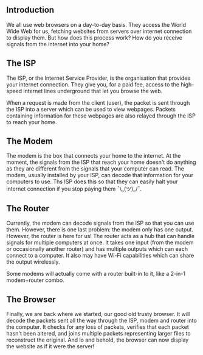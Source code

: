 ## Introduction

We all use web browsers on a day-to-day basis. They access the World Wide Web for us, fetching websites from servers over internet connection to display them. But how does this process work? How do you receive signals from the internet into your home?


## The ISP

The ISP, or the Internet Service Provider, is the organisation that provides your internet connection. They give you, for a paid fee, access to the high-speed internet lines underground that let you browse the web. 

When a request is made from the client (user), the packet is sent through the ISP into a server which can be used to view webpages. Packets containing information for these webpages are also relayed through the ISP to reach your home.


## The Modem

The modem is the box that connects your home to the internet. At the moment, the signals from the ISP that reach your home doesn't do anything as they are different from the signals that your computer can read. The modem, usually installed by your ISP, can decode that information for your computers to use. Ths ISP does this so that they can easily halt your internet connection if you stop paying them ¯\\\_(ツ)\_/¯.


## The Router

Currently, the modem can decode signals from the ISP so that you can use them. However, there is one last problem: the modem only has one output. However, the router is here for us! The router acts as a hub that can handle signals for multiple computers at once. It takes one input (from the modem or occasionally another router) and has multiple outputs which can each connect to a computer. It also may have Wi-Fi capabilities which can share the output wirelessly. 

Some modems will actually come with a router built-in to it, like a 2-in-1 modem+router combo.


## The Browser

Finally, we are back where we started, our good old trusty browser. It will decode the packets sent all the way through the ISP, modem and router into the computer. It checks for any loss of packets, verifies that each packet hasn't been altered, and joins multiple packets representing larger files to reconstruct the original. And lo and behold, the browser can now display the website as if it were the server!